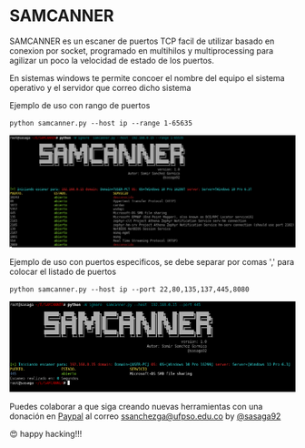 # SAMCANNER

SAMCANNER es un escaner de puertos TCP facil de utilizar basado en conexion por socket, programado en multihilos y multiprocessing para agilizar un poco la velocidad de estado de los puertos.

En sistemas windows te permite concoer el nombre del equipo el sistema operativo y el servidor que correo dicho sistema


Ejemplo de uso con rango de puertos
```
python samcanner.py --host ip --range 1-65635 
```
![Alt text](galeria/escaneo_puertos_rango.png "Escaneo de puertos por rango")

Ejemplo de uso con puertos especificos, se debe separar por comas ',' para colocar el listado de puertos
```
python samcanner.py --host ip --port 22,80,135,137,445,8080 
```

![Alt text](galeria/escaneo_puertos_fijos.png "Escaneo de puertos especificos")


Puedes colaborar a que siga creando nuevas herramientas con una donación en [Paypal](https://www.paypal.com) al correo ssanchezga@ufpso.edu.co
by [@sasaga92](https://twitter.com/sasaga92)


:heart_eyes: happy hacking!!!
